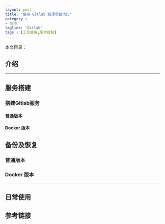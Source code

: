 ```yaml
---
layout: post
title: "使用 Gitlab 管理项目代码"
category :
- 杂项
tagline: "Gitlab"
tags : [工具使用,版本控制]
---
```


本文目录：
<!-- TOC -->






## 介绍

-----
## 服务搭建
### 搭建Gitlab服务
#### 普通版本

#### Docker 版本

## 备份及恢复
### 普通版本

### Docker 版本

-----
## 日常使用



## 参考链接
